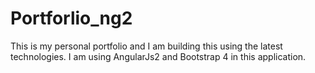 # Portforlio_ng2
This is my personal portfolio and I am building this using the latest technologies.
I am using AngularJs2 and Bootstrap 4 in this application.
